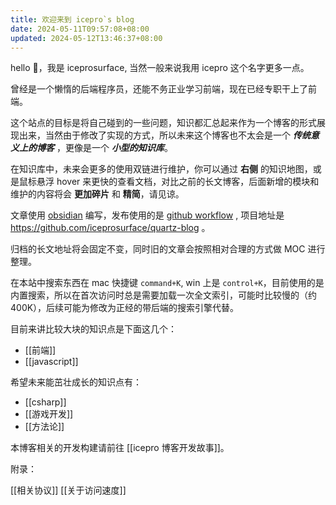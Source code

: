 ```yaml
---
title: 欢迎来到 icepro`s blog
date: 2024-05-11T09:57:08+08:00
updated: 2024-05-12T13:46:37+08:00
---
```


hello 👋，我是 iceprosurface, 当然一般来说我用 icepro 这个名字更多一点。

曾经是一个懒惰的后端程序员，还能不务正业学习前端，现在已经专职干上了前端。

这个站点的目标是将自己碰到的一些问题，知识都汇总起来作为一个博客的形式展现出来，当然由于修改了实现的方式，所以未来这个博客也不太会是一个 __*传统意义上的博客*__ ，更像是一个 **_小型的知识库_**。

在知识库中，未来会更多的使用双链进行维护，你可以通过 **右侧** 的知识地图，或是鼠标悬浮 hover 来更快的查看文档，对比之前的长文博客，后面新增的模块和维护的内容将会 **更加碎片** 和 **精简**，请见谅。

文章使用 [obsidian](https://obsidian.md/) 编写，发布使用的是 [github workflow](https://docs.github.com/en/actions/using-workflows) , 项目地址是 https://github.com/iceprosurface/quartz-blog 。

归档的长文地址将会固定不变，同时旧的文章会按照相对合理的方式做 MOC 进行整理。

在本站中搜索东西在 mac 快捷键 `command+K`, win 上是 `control+K`，目前使用的是内置搜索，所以在首次访问时总是需要加载一次全文索引，可能时比较慢的（约 400K），后续可能为修改为正经的带后端的搜索引擎代替。

目前来讲比较大块的知识点是下面这几个：

+ [[前端]] 
+ [[javascript]]

希望未来能茁壮成长的知识点有：

+ [[csharp]] 
+ [[游戏开发]] 
+ [[方法论]] 

本博客相关的开发构建请前往 [[icepro 博客开发故事]]。

附录：

[[相关协议]]
[[关于访问速度]]